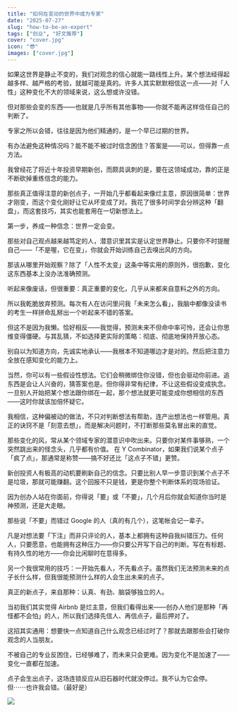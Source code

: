```yaml
---
title: "如何在变动的世界中成为专家"
date: "2025-07-27"
slug: "how-to-be-an-expert"
tags: ["创业", "好文推荐"]
cover: "cover.jpg"
icon: "😎"
images: ["cover.jpg"]
---
```

如果这世界是静止不变的，我们对观念的信心就能一路线性上升。某个想法经得起越多样、越严格的考验，就越可能是真的。许多人其实默默相信这一点——对「人性」这种变化不大的领域来说，这么想或许没错。



但对那些会变的东西——也就是几乎所有其他事物——你就不能再这样信任自己的判断了。



专家之所以会错，往往是因为他们精通的，是一个早已过期的世界。



有办法避免这种情况吗？能不能不被过时信念困住？答案是——可以，但得靠一点方法。



我曾经花了将近十年投资早期新创，而颇具讽刺的是，要在这领域成功，靠的正是不断砍掉重练信念的能力。



那些真正值得注意的新创点子，一开始几乎都看起来像烂主意，原因很简单：世界才刚变，而这个变化刚好让它从坏变成了对。我花了很多时间学会分辨这种「翻盘」，而这套技巧，其实也能套用在一切新想法上。



第一步，养成一种信念：世界一定会变。



那些对自己观点越来越笃定的人，潜意识里其实是认定世界静止。只要你不时提醒自己——「不是喔，它在变」，你就会开始训练自己去嗅出风的方向。



那该从哪里开始观察？除了「人性不太变」这条中等实用的原则外，很抱歉，变化这东西基本上没办法准确预测。



听起来像废话，但很重要：真正重要的变化，几乎从来都来自意料之外的方向。



所以我乾脆放弃预测。每次有人在访问里问我「未来怎么看」，我脑中都像没读书的考生一样拼命乱掰出一个听起来不错的答案。



但这不是因为我懒。恰好相反——我觉得，预测未来不但命中率可怜，还会让你思维变得僵硬。与其乱猜，不如选择更实际的策略：彻底、彻底地保持开放心态。



别自以为知道方向，先诚实地承认——我根本不知道哪边才是对的。然后把注意力全放在感知变化的能力上。



当然，你可以有一些假设性想法。它们会稍微绑住你没错，但也会驱动你前进。追东西是会让人兴奋的，猜答案也是。但你得非常有纪律，不让这些假设变成执念。
一旦别人开始把某个想法跟你绑在一起，那个想法就更可能变成你想相信的东西——这时你就该加倍怀疑它。



我相信，这种偏被动的做法，不只对判断想法有帮助，连产出想法也一样管用。真正的诀窍不是「刻意去想」，而是解决问题时，不打断那些莫名冒出来的直觉。



那些变化的风，常从某个领域专家的潜意识中吹出来。只要你对某件事够熟，一个突然跳出来的怪念头，几乎都有价值。
在 Y Combinator，如果我们说某个点子「疯了点」，那通常是称赞——搞不好还比「这点子不错」更赞。



新创投资人有极高的动机要刷新自己的信念。只要比别人早一步意识到某个点子不是垃圾，那就可能赚翻。这个回报不只是钱，更是你整个判断体系的现场验证。



因为创办人站在你面前，你得说「要」或「不要」，几个月后你就会知道你当时是神预测，还是大走眼。



那些说「不要」而错过 Google 的人（真的有几个），这笔帐会记一辈子。



凡是对想法要「下注」而非只评论的人，基本上都拥有这种自我纠错压力。任何人，只要愿意，也能拥有这种压力——你只要公开写下自己的判断。写在有标题、有持久性的地方——你会比闲聊时在意得多。



另一个我很常用的技巧：一开始先看人，不先看点子。虽然我们无法预测未来的点子长什么样，但我很能预测什么样的人会生出未来的点子。



真正的新点子，来自那种：认真、有劲、脑袋够独立的人。



当初我们其实觉得 Airbnb 是烂主意，但我们看得出来——创办人他们是那种「再怪都不会怕」的人，所以我们选择先信人、再信点子，最后押对了。



这招其实通用：想要快一点知道自己什么观念已经过时了？那就去跟那些会打破你观念的人当朋友。



不被自己的专业反困住，已经够难了，而未来只会更难。因为变化不是加速了——变化一直都在加速。



点子会生出点子，这场连锁反应从旧石器时代就没停过。我不认为它会停。
但⋯⋯也许我会错。（最好是）




![](https://prod-files-secure.s3.us-west-2.amazonaws.com/112d0858-5090-4d34-a606-b75eb8d65fd2/46476355-9cf3-4e99-9b7a-3531bc426380/1000202064.png?X-Amz-Algorithm=AWS4-HMAC-SHA256&X-Amz-Content-Sha256=UNSIGNED-PAYLOAD&X-Amz-Credential=ASIAZI2LB466YQY24VEL%2F20250920%2Fus-west-2%2Fs3%2Faws4_request&X-Amz-Date=20250920T202902Z&X-Amz-Expires=3600&X-Amz-Security-Token=IQoJb3JpZ2luX2VjEHwaCXVzLXdlc3QtMiJIMEYCIQDi85oeR03tsFgbkZm%2B7FRKpjmrxKxoAMAQRnI02%2FL0sAIhANYK9aaBfiSJTcH5ZXHJ%2F%2FBw%2ByTwR9Yhzm%2BVhV4cywznKogECPX%2F%2F%2F%2F%2F%2F%2F%2F%2F%2FwEQABoMNjM3NDIzMTgzODA1IgzSXiWm6quw6eUQj1Aq3AOVSMRUXeugYftSFalyv%2BZk%2B8jfO9jr%2FyRMKQ7XkItfeRth3gVC3F4ShSpKyFxsiiaKnhoGnQxAbD0%2BVj1OjMnssbHWyndGUit95AI%2B5jB%2F84NmfGAWLg1jX%2FzL3xH%2Bgrn0skUBJZVag15RFlfCMC4D%2F%2F767qRvYs6VAU%2Fv601XND%2BcAj6Am3vyJ02xLLhVeD6AwnBm3fWOkszaEom7nHFb4eGJDDB43AI6wZLEeJpBlEFjUh%2BP%2FS%2Fr%2F8YJReCrkF5QYRoEpzL9bfnq9l%2BnkDTnsaI1JNbOIcPr82V3lbTssoTnZ5ru57Gw%2BU%2BQj7tPB1eX4zLMJJl6hj5wGCiAo8im1ipbyjDLWbj9uDI5c1Nans7hcJz23PyjHpZzT4CPS2bb8KqKVACKu%2Fx%2B%2BsqAozod9LiDEmMkH1qFZxSaFHNVeY%2FiveZ7cDicrwp7gKXjEvI1f5XXyjB4iWMLOf7xg1Jsu%2Fbh3v%2FG0uRukvqa0R1BD83IfoqUV3%2BF91C9FWaL4dHRkRB2Rz2BGnmfriLIAmxYpU0bNl2vxm2Ikr5fXNKBhuOPv0qpyVuBBp0sy6DS4FLOtnT31oeVDtUHtYXhmfnvUr22X3WBAjjP1x%2F4Efr8rJpmkYCxaV4DN5YN%2BTDBlLzGBjqkAZKAndrFf%2FhMwN0gw%2Bp5PH5QrzlvafdHFwxKFH5smeLrD%2FqZWMRVDqzPC1JkPAj8VXWzttmgm5RCnfuvYkyOux5pugAcGPftOCkeWUItkQekRhFJ2ay2wXc4H2eXs6r%2Bql9VYuDzvceROliRpOCmrgLpG7JHd14iGtzrfedfUBr%2FkZblo9vUWqoWUcsFRGvA2zQyvFGCUpTbmEI4nk7gMU5dqymq&X-Amz-Signature=65f22987efbb642d2836f4137f8d894eb6f796f2d6475485e8beb949952f9ec6&X-Amz-SignedHeaders=host&x-amz-checksum-mode=ENABLED&x-id=GetObject)

